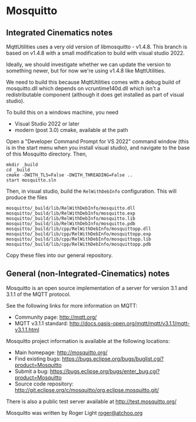 Mosquitto
=========

Integrated Cinematics notes
----------------------------

MqttUtilities uses a very old version of libmosquitto - v1.4.8. This branch is
based on v1.4.8 with a small modification to build with visual studio 2022.

Ideally, we should investigate whether we can update the version to something
newer, but for now we're using v1.4.8 like MqttUtilities.

We need to build this because MqttUtilities comes with a debug build of
mosquitto.dll which depends on vcruntime140d.dll which isn't a redistributable
component (although it does get installed as part of visual studio).

To build this on a windows machine, you need

- Visual Studio 2022 or later
- modern (post 3.0) cmake, available at the path 

Open a "Developer Command Prompt for VS 2022" command window (this is in the
start menu when you install visual studio), and navigate to the base of this
Mosquitto directory. Then,

```
mkdir _build
cd _build
cmake -DWITH_TLS=False -DWITH_THREADING=False ..
start mosquitto.sln
```

Then, in visual studio, build the `RelWithDebInfo` configuration. This will produce the files

```
mosquitto/_build/lib/RelWithDebInfo/mosquitto.dll
mosquitto/_build/lib/RelWithDebInfo/mosquitto.exp
mosquitto/_build/lib/RelWithDebInfo/mosquitto.lib
mosquitto/_build/lib/RelWithDebInfo/mosquitto.pdb
mosquitto/_build/lib/cpp/RelWithDebInfo/mosquittopp.dll
mosquitto/_build/lib/cpp/RelWithDebInfo/mosquittopp.exp
mosquitto/_build/lib/cpp/RelWithDebInfo/mosquittopp.lib
mosquitto/_build/lib/cpp/RelWithDebInfo/mosquittopp.pdb
```

Copy these files into our general repository.

General (non-Integrated-Cinematics) notes
-------------------------------

Mosquitto is an open source implementation of a server for version 3.1 and
3.1.1 of the MQTT protocol.

See the following links for more information on MQTT:

- Community page: <http://mqtt.org/>
- MQTT v3.1.1 standard: <http://docs.oasis-open.org/mqtt/mqtt/v3.1.1/mqtt-v3.1.1.html>

Mosquitto project information is available at the following locations:

- Main homepage: <http://mosquitto.org/>
- Find existing bugs: <https://bugs.eclipse.org/bugs/buglist.cgi?product=Mosquitto>
- Submit a bug: <https://bugs.eclipse.org/bugs/enter_bug.cgi?product=Mosquitto>
- Source code repository: <http://git.eclipse.org/c/mosquitto/org.eclipse.mosquitto.git/>

There is also a public test server available at <http://test.mosquitto.org/>

Mosquitto was written by Roger Light <roger@atchoo.org>

